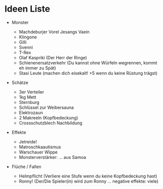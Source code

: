 # Ideen Liste

* Monster
  * Machdeburjer Vorel Jesangs Vaein
  * Klingone
  * Gilli
  * Svenni
  * T-Rex
  * Olaf Kaspriki (Der Herr der Ringe)
  * Schienenersatzverkehr (Du kannst ohne Würfeln wegrennen, kommt eh immer zu Spät)
  * Stasi Leute (machen dich eisekalt! +5 wenn du keine Rüstung trägst)
  
* Schätze
  * 3er Verteiler
  * 1kg Mett
  * Sternburg
  * Schlüssel zur Weibersauna
  * Elektrozaun
  * 2 Makreeln (Kopfbedeckung)
  * Crossschutzblech Nachbildung

* Effekte
  * Jetreide!
  * Matroschkaautismus
  * Warschauer Wippe
  * Monsterverstärker: ... aus Samoa
  
  
* Flüche / Fallen
  * Helmpflicht (Verliere eine Stufe wenn du keine Kopfbedeckung hast)
  * Ronny! (Der/Die Spieler(in) wird zum Ronny ... negative effekte: viele)
